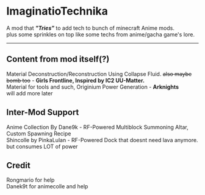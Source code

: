 ImaginatioTechnika
==================
A mod that ***"Tries"*** to add tech to bunch of minecraft Anime mods.  
plus some sprinkles on top like some techs from anime/gacha game's lore.

***

Content from mod itself(?)
--------------------------
  Material Deconstruction/Reconstruction Using Collapse Fluid. ~~also maybe bomb too~~ - **Girls Frontline, Inspired by IC2 UU-Matter.**  
  Material for tools and such, Originium Power Generation - **Arknights**  
  will add more later

Inter-Mod Support
-----------------
  Anime Collection By Dane9k - RF-Powered Multiblock Summoning Altar, Custom Spawning Recipe  
  Shincolle by PinkaLulan - RF-Powered Dock that doesnt need lava anymore. but consumes LOT of power

Credit
------
Rongmario for help   
Danek9t for animecolle and help
